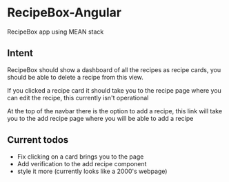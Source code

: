 # RecipeBox-Angular
 RecipeBox app using MEAN stack

 ## Intent

 RecipeBox should show a dashboard of all the recipes as recipe cards,
 you should be able to delete a recipe from this view.

 If you clicked a recipe card it should take you to the recipe page
 where you can edit the recipe, this currently isn't operational

 At the top of the navbar there is the option to add a recipe, this link will
 take you to the add recipe page where you will be able to add a recipe

 ## Current todos

 - Fix clicking on a card brings you to the page
 - Add verification to the add recipe component
 - style it more (currently looks like a 2000's webpage)
